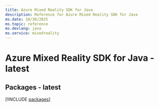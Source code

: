 ```yaml
---
title: Azure Mixed Reality SDK for Java
description: Reference for Azure Mixed Reality SDK for Java
ms.date: 10/30/2025
ms.topic: reference
ms.devlang: java
ms.service: mixedreality
---
```

# Azure Mixed Reality SDK for Java - latest
## Packages - latest
[!INCLUDE [packages](mixed-reality-index.md)]
